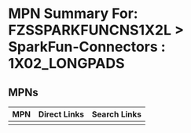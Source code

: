 



# MPN Summary For: FZSSPARKFUNCNS1X2L > SparkFun-Connectors : 1X02_LONGPADS

## MPNs
  

|MPN|Direct Links|Search Links|
| :--- | :--- | :--- |
||||
